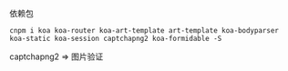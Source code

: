 依赖包
```
cnpm i koa koa-router koa-art-template art-template koa-bodyparser koa-static koa-session captchapng2 koa-formidable -S  
```

captchapng2 => 图片验证